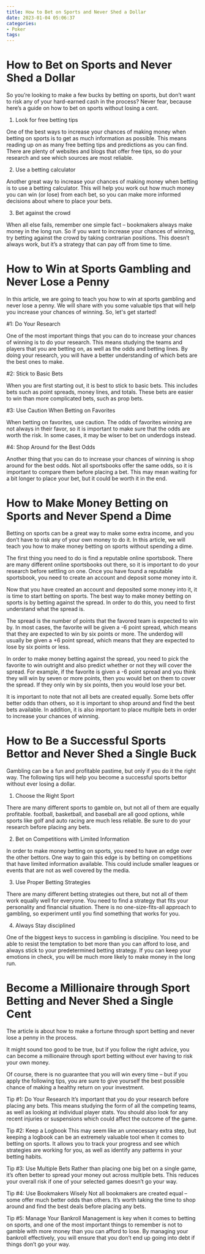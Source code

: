 ```yaml
---
title: How to Bet on Sports and Never Shed a Dollar
date: 2023-01-04 05:06:37
categories:
- Poker
tags:
---
```



#  How to Bet on Sports and Never Shed a Dollar

So you’re looking to make a few bucks by betting on sports, but don’t want to risk any of your hard-earned cash in the process? Never fear, because here’s a guide on how to bet on sports without losing a cent.

1. Look for free betting tips

One of the best ways to increase your chances of making money when betting on sports is to get as much information as possible. This means reading up on as many free betting tips and predictions as you can find. There are plenty of websites and blogs that offer free tips, so do your research and see which sources are most reliable.

2. Use a betting calculator

Another great way to increase your chances of making money when betting is to use a betting calculator. This will help you work out how much money you can win (or lose) from each bet, so you can make more informed decisions about where to place your bets.

3. Bet against the crowd

When all else fails, remember one simple fact – bookmakers always make money in the long run. So if you want to increase your chances of winning, try betting against the crowd by taking contrarian positions. This doesn’t always work, but it’s a strategy that can pay off from time to time.

#  How to Win at Sports Gambling and Never Lose a Penny

In this article, we are going to teach you how to win at sports gambling and never lose a penny. We will share with you some valuable tips that will help you increase your chances of winning. So, let's get started!

#1: Do Your Research

One of the most important things that you can do to increase your chances of winning is to do your research. This means studying the teams and players that you are betting on, as well as the odds and betting lines. By doing your research, you will have a better understanding of which bets are the best ones to make.

#2: Stick to Basic Bets

When you are first starting out, it is best to stick to basic bets. This includes bets such as point spreads, money lines, and totals. These bets are easier to win than more complicated bets, such as prop bets.

#3: Use Caution When Betting on Favorites

When betting on favorites, use caution. The odds of favorites winning are not always in their favor, so it is important to make sure that the odds are worth the risk. In some cases, it may be wiser to bet on underdogs instead.

#4: Shop Around for the Best Odds

Another thing that you can do to increase your chances of winning is shop around for the best odds. Not all sportsbooks offer the same odds, so it is important to compare them before placing a bet. This may mean waiting for a bit longer to place your bet, but it could be worth it in the end.

#  How to Make Money Betting on Sports and Never Spend a Dime

Betting on sports can be a great way to make some extra income, and you don’t have to risk any of your own money to do it. In this article, we will teach you how to make money betting on sports without spending a dime.

The first thing you need to do is find a reputable online sportsbook. There are many different online sportsbooks out there, so it is important to do your research before settling on one. Once you have found a reputable sportsbook, you need to create an account and deposit some money into it.

Now that you have created an account and deposited some money into it, it is time to start betting on sports. The best way to make money betting on sports is by betting against the spread. In order to do this, you need to first understand what the spread is.

The spread is the number of points that the favored team is expected to win by. In most cases, the favorite will be given a -6 point spread, which means that they are expected to win by six points or more. The underdog will usually be given a +6 point spread, which means that they are expected to lose by six points or less.

In order to make money betting against the spread, you need to pick the favorite to win outright and also predict whether or not they will cover the spread. For example, if the favorite is given a -6 point spread and you think they will win by seven or more points, then you would bet on them to cover the spread. If they only win by six points, then you would lose your bet.

It is important to note that not all bets are created equally. Some bets offer better odds than others, so it is important to shop around and find the best bets available. In addition, it is also important to place multiple bets in order to increase your chances of winning.

#  How to Be a Successful Sports Bettor and Never Shed a Single Buck

Gambling can be a fun and profitable pastime, but only if you do it the right way. The following tips will help you become a successful sports bettor without ever losing a dollar.

1. Choose the Right Sport

There are many different sports to gamble on, but not all of them are equally profitable. football, basketball, and baseball are all good options, while sports like golf and auto racing are much less reliable. Be sure to do your research before placing any bets.

2. Bet on Competitions with Limited Information

In order to make money betting on sports, you need to have an edge over the other bettors. One way to gain this edge is by betting on competitions that have limited information available. This could include smaller leagues or events that are not as well covered by the media.

3. Use Proper Betting Strategies

There are many different betting strategies out there, but not all of them work equally well for everyone. You need to find a strategy that fits your personality and financial situation. There is no one-size-fits-all approach to gambling, so experiment until you find something that works for you.

4. Always Stay disciplined

One of the biggest keys to success in gambling is discipline. You need to be able to resist the temptation to bet more than you can afford to lose, and always stick to your predetermined betting strategy. If you can keep your emotions in check, you will be much more likely to make money in the long run.

#  Become a Millionaire through Sport Betting and Never Shed a Single Cent

The article is about how to make a fortune through sport betting and never lose a penny in the process. 

It might sound too good to be true, but if you follow the right advice, you can become a millionaire through sport betting without ever having to risk your own money.

Of course, there is no guarantee that you will win every time – but if you apply the following tips, you are sure to give yourself the best possible chance of making a healthy return on your investment.

Tip #1: Do Your Research
It’s important that you do your research before placing any bets. This means studying the form of all the competing teams, as well as looking at individual player stats. You should also look for any recent injuries or suspensions which could affect the outcome of the game.

Tip #2: Keep a Logbook
This may seem like an unnecessary extra step, but keeping a logbook can be an extremely valuable tool when it comes to betting on sports. It allows you to track your progress and see which strategies are working for you, as well as identify any patterns in your betting habits.

Tip #3: Use Multiple Bets
Rather than placing one big bet on a single game, it’s often better to spread your money out across multiple bets. This reduces your overall risk if one of your selected games doesn’t go your way.

Tip #4: Use Bookmakers Wisely
Not all bookmakers are created equal – some offer much better odds than others. It’s worth taking the time to shop around and find the best deals before placing any bets.

Tip #5: Manage Your Bankroll Management is key when it comes to betting on sports, and one of the most important things to remember is not to gamble with more money than you can afford to lose. By managing your bankroll effectively, you will ensure that you don’t end up going into debt if things don’t go your way.